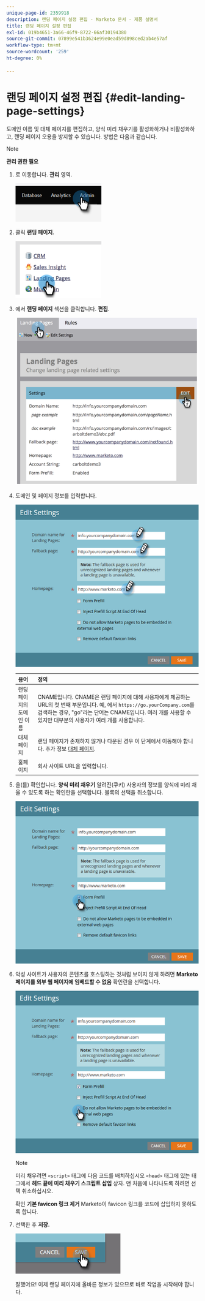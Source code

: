 ```yaml
---
unique-page-id: 2359918
description: 랜딩 페이지 설정 편집 - Marketo 문서 - 제품 설명서
title: 랜딩 페이지 설정 편집
exl-id: 019b4651-3a66-46f9-8722-66af30194380
source-git-commit: 07899e541b3624e99e0ead59d898ced2ab4e57af
workflow-type: tm+mt
source-wordcount: '259'
ht-degree: 0%

---
```


# 랜딩 페이지 설정 편집 {#edit-landing-page-settings}

도메인 이름 및 대체 페이지를 편집하고, 양식 미리 채우기를 활성화하거나 비활성화하고, 랜딩 페이지 오용을 방지할 수 있습니다. 방법은 다음과 같습니다.

>[!NOTE]
>
>**관리 권한 필요**

1. 로 이동합니다. **관리** 영역.

   ![](assets/edit-landing-page-settings-1.png)

1. 클릭 **랜딩 페이지**.

   ![](assets/edit-landing-page-settings-2.png)

1. 에서 **랜딩 페이지** 섹션을 클릭합니다. **편집**.

   ![](assets/edit-landing-page-settings-3.png)

1. 도메인 및 페이지 정보를 입력합니다.

   ![](assets/edit-landing-page-settings-4.png)

   | 용어 | 정의 |
   |---|---|
   | 랜딩 페이지의 도메인 이름 | CNAME입니다. CNAME은 랜딩 페이지에 대해 사용자에게 제공하는 URL의 첫 번째 부분입니다. 예, 에서 `https://go.yourCompany.com`를 검색하는 경우, &quot;go&quot;라는 단어는 CNAME입니다. 여러 개를 사용할 수 있지만 대부분의 사용자가 여러 개를 사용합니다. |
   | 대체 페이지 | 랜딩 페이지가 존재하지 않거나 다운된 경우 이 단계에서 이동해야 합니다. 추가 정보 [대체 페이지](/help/marketo/product-docs/administration/settings/set-a-fallback-page.md). |
   | 홈페이지 | 회사 사이트 URL을 입력합니다. |

1. 을(를) 확인합니다. **양식 미리 채우기** 알려진(쿠키) 사용자의 정보를 양식에 미리 채울 수 있도록 하는 확인란을 선택합니다. 블록의 선택을 취소합니다.

   ![](assets/edit-landing-page-settings-5.png)

1. 악성 사이트가 사용자의 콘텐츠를 호스팅하는 것처럼 보이지 않게 하려면 **Marketo 페이지를 외부 웹 페이지에 임베드할 수 없음** 확인란을 선택합니다.

   ![](assets/edit-landing-page-settings-6.png)

   >[!NOTE]
   >
   >미리 채우려면 `<script>` 태그에 다음 코드를 배치하십시오 `<head>` 태그에 있는 태그에서 **헤드 끝에 미리 채우기 스크립트 삽입** 상자. 맨 처음에 나타나도록 하려면 선택 취소하십시오.
   >
   >확인 **기본 favicon 링크 제거** Marketo이 favicon 링크를 코드에 삽입하지 못하도록 합니다.

1. 선택한 후 **저장.**

   ![](assets/edit-landing-page-settings-7.png)

   잘했어요! 이제 랜딩 페이지에 올바른 정보가 있으므로 바로 작업을 시작해야 합니다.
